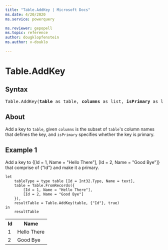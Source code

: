```yaml
---
title: "Table.AddKey | Microsoft Docs"
ms.date: 4/20/2020
ms.service: powerquery

ms.reviewer: gepopell
ms.topic: reference
author: dougklopfenstein
ms.author: v-douklo

---
```

# Table.AddKey

## Syntax

<pre>
Table.AddKey(<b>table</b> as table, <b>columns</b> as list, <b>isPrimary</b> as logical) as table
</pre>
  
## About  
Add a key to `table`, given `columns` is the subset of `table`'s column names that defines the key, and `isPrimary` specifies whether the key is primary.

## Example 1
Add a key to {[Id = 1, Name = "Hello There"], [Id = 2, Name = "Good Bye"]} that comprise of {"Id"} and make it a primary.

```powerquery-m
let 
    tableType = type table [Id = Int32.Type, Name = text], 
    table = Table.FromRecords({ 
        [Id = 1, Name = "Hello There"], 
        [Id = 2, Name = "Good Bye"] 
    }), 
    resultTable = Table.AddKey(table, {"Id"}, true) 
in 
    resultTable
```

<table> <tr> <th>Id</th> <th>Name</th> </tr> <tr> <td>1</td> <td>Hello There</td> </tr> <tr> <td>2</td> <td>Good Bye</td> </tr> </table>
